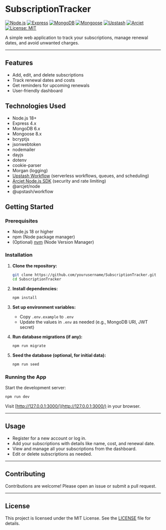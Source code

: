 # SubscriptionTracker

[![Node.js](https://img.shields.io/badge/Node.js-18%2B-brightgreen?logo=node.js)](https://nodejs.org/)
[![Express](https://img.shields.io/badge/Express-4.x-black?logo=express)](https://expressjs.com/)
[![MongoDB](https://img.shields.io/badge/MongoDB-6.x-green?logo=mongodb)](https://www.mongodb.com/)
[![Mongoose](https://img.shields.io/badge/Mongoose-8.x-red?logo=mongoose)](https://mongoosejs.com/)
[![Upstash](https://img.shields.io/badge/Upstash-Workflow-blue?logo=upstash)](https://console.upstash.com/workflow?teamid=0&tab=details)
[![Arcjet](https://img.shields.io/badge/Arcjet-Node.js-blueviolet?logo=arcjet)](https://docs.arcjet.com/reference/nodejs)
[![License: MIT](https://img.shields.io/badge/License-MIT-yellow.svg)](LICENSE)

A simple web application to track your subscriptions, manage renewal dates, and avoid unwanted charges.

---

## Features

- Add, edit, and delete subscriptions
- Track renewal dates and costs
- Get reminders for upcoming renewals
- User-friendly dashboard

## Technologies Used

- Node.js 18+
- Express 4.x
- MongoDB 6.x
- Mongoose 8.x
- bcryptjs
- jsonwebtoken
- nodemailer
- dayjs
- dotenv
- cookie-parser
- Morgan (logging)
- [Upstash Workflow](https://console.upstash.com/workflow?teamid=0&tab=details) (serverless workflows, queues, and scheduling)
- [Arcjet Node.js SDK](https://docs.arcjet.com/reference/nodejs) (security and rate limiting)
- @arcjet/node
- @upstash/workflow

## Getting Started

### Prerequisites

- Node.js 18 or higher
- npm (Node package manager)
- (Optional) [nvm](https://github.com/nvm-sh/nvm) (Node Version Manager)

### Installation

1. **Clone the repository:**
    ```bash
    git clone https://github.com/yourusername/SubscriptionTracker.git
    cd SubscriptionTracker
    ```

2. **Install dependencies:**
    ```bash
    npm install
    ```

3. **Set up environment variables:**
    - Copy `.env.example` to `.env`
    - Update the values in `.env` as needed (e.g., MongoDB URI, JWT secret)

4. **Run database migrations (if any):**
    ```bash
    npm run migrate
    ```

5. **Seed the database (optional, for initial data):**
    ```bash
    npm run seed
    ```

### Running the App

Start the development server:

```bash
npm run dev
```

Visit [http://127.0.0.1:3000/](http://127.0.0.1:3000/) in your browser.

---

## Usage

- Register for a new account or log in.
- Add your subscriptions with details like name, cost, and renewal date.
- View and manage all your subscriptions from the dashboard.
- Edit or delete subscriptions as needed.

---

## Contributing

Contributions are welcome! Please open an issue or submit a pull request.

---

## License

This project is licensed under the MIT License. See the [LICENSE](LICENSE) file for details.

